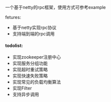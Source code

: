 一个基于netty的rpc框架，使用方式可参考example

fetures:
+ 基于netty实现rpc协议
+ 支持端到端的rpc调用

#### todolist:
+ 实现zookeeper注册中心
+ 实现服务分组功能
+ 实现超时重试策略
+ 实现快速失败策略
+ 实现常见的负载均衡算法
+ 实现Filter
+ 支持异步调用